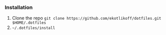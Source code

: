### Installation

1. Clone the repo `git clone https://github.com/ekotlikoff/dotfiles.git $HOME/.dotfiles`
1. `~/.dotfiles/install`
